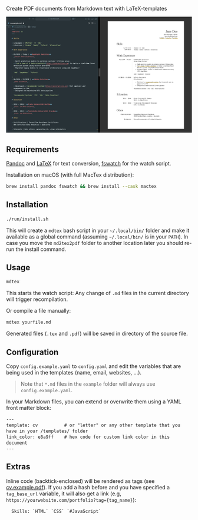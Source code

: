 Create PDF documents from Markdown text with LaTeX-templates

![](screenshot.png)

## Requirements

[Pandoc](https://pandoc.org) and [LaTeX](https://www.tug.org/texlive/) for text conversion, [fswatch](https://emcrisostomo.github.io/fswatch/) for the watch script.

Installation on macOS (with full MacTex distribution):

```sh
brew install pandoc fswatch && brew install --cask mactex
```

## Installation

```sh
./run/install.sh
```

This will create a `mdtex` bash script in your `~/.local/bin/` folder and make it available as a global command (assuming `~/.local/bin/` is in your `PATH`). In case you move the `md2tex2pdf` folder to another location later you should re-run the install command.

## Usage

```sh
mdtex
```

This starts the watch script: Any change of `.md` files in the current directory will trigger recompilation.

Or compile a file manually:

```sh
mdtex yourfile.md
```

Generated files (`.tex` and `.pdf`) will be saved in directory of the source file.

## Configuration

Copy `config.example.yaml` to `config.yaml` and edit the variables that are being used in the templates (name, email, websites, ...).

> Note that `*.md` files in the `example` folder will always use `config.example.yaml`.

In your Markdown files, you can extend or overwrite them using a YAML front matter block:

```
---
template: cv          # or "letter" or any other template that you have in your /templates/ folder
link_color: e8a9ff    # hex code for custom link color in this document
---
```

## Extras

Inline code (backtick-enclosed) will be rendered as tags (see [cv.example.pdf](out/cv.example.pdf)). If you add a hash before and you have specified a `tag_base_url` variable, it will also get a link (e.g, `https://yourwebsite.com/portfolio?tag={tag_name}`):

```
  Skills: `HTML` `CSS` `#JavaScript`
```
